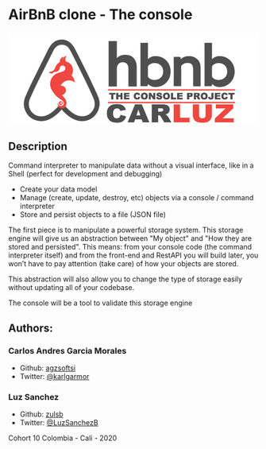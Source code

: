 # AirBnB clone - The console
![](Logo.jpg)
## Description 
Command interpreter to manipulate data without a visual interface, like in a Shell (perfect for development and debugging)

- Create your data model
- Manage (create, update, destroy, etc) objects via a console / command interpreter
- Store and persist objects to a file (JSON file)

The first piece is to manipulate a powerful storage system. This storage engine will give us an abstraction between "My object" and "How they are stored and persisted". This means: from your console code (the command interpreter itself) and from the front-end and RestAPI you will build later, you won’t have to pay attention (take care) of how your objects are stored.

This abstraction will also allow you to change the type of storage easily without updating all of your codebase.

The console will be a tool to validate this storage engine

## Authors:
### Carlos Andres Garcia Morales
- Github: [agzsoftsi](https://github.com/agzsoftsi)
- Twitter: [@karlgarmor](https://twitter.com/karlgarmor)

### Luz Sanchez
- Github: [zulsb](https://github.com/zulsb)
- Twitter: [@LuzSanchezB](https://twitter.com/LuzSanchezB)

Cohort 10
Colombia - Cali - 2020

